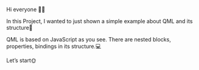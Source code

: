 Hi everyone 🙋‍♀️

In this Project, I wanted to just shown a simple example about QML and its structure🗻

QML is based on JavaScript as you see. There are nested blocks, properties,  bindings in its structure.💻

Let’s start🌞

